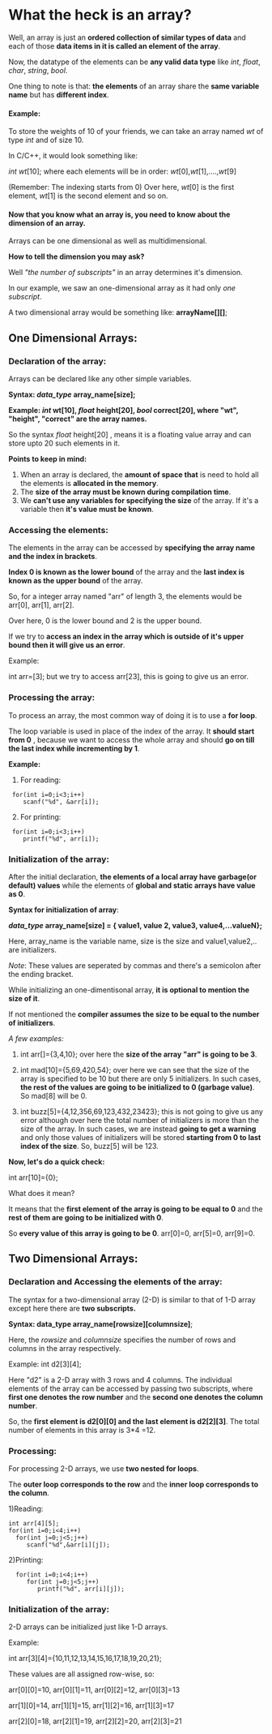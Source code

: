 # What the heck is an array?
   Well, an array is just an __ordered  collection of similar types of data__ and each of those __data items in it is called an element of the array__. 
   
   Now, the datatype of the elements can be __any valid data type__ like _int_, _float_, _char_, _string_, _bool_.
   
   One thing to note is that: __the elements__ of an array share the __same variable name__ but has __different index__.
         
   #### Example:
   To store the weights of 10 of your friends, we can take an array named _wt_ of type _int_ and of size 10.
   
   In C/C++, it would look something like:
   
   _int wt_[10];  where each elements will be in order: _wt_[0],_wt_[1],....,_wt_[9]
   
   (Remember: The indexing starts from 0)
        Over here, _wt_[0] is the first element, _wt_[1] is the second element and so on.
    
  #### Now that you know what an array is, you need to know about the dimension of an array. 
    
  
  Arrays can be one dimensional as well as multidimensional. 
  
  __How to tell the dimension you may ask?__ 
  
  Well _"the number of subscripts"_ in an array determines it's dimension.
    
  In our example, we saw an one-dimensional array as it had only _one subscript_.
  
  A two dimensional array would be something like: __arrayName[][]__;
    
    
## One Dimensional Arrays:
   ### Declaration of the array:
   Arrays can be declared like any other simple variables.
   
   __Syntax: _data_type_   array_name[size];__ 
   
   __Example: _int_ wt[10], _float_ height[20], _bool_ correct[20], where "wt", "height", "correct" are the array names.__ 
   
   So the syntax _float_ height[20] , means it is a floating value array and can store upto 20 such elements in it.
  
   __Points to keep in mind:__
   
   1) When an array is declared, the __amount of space that__ is need to hold all the elements is __allocated in the memory__.
   2) The __size of the array must be known during compilation time__.
   3) We __can't use any variables for specifying the size__ of the array. If it's a variable then __it's value must be known__.
  ### Accessing the elements:
  The elements in the array can be accessed by __specifying the array name and the index in brackets__. 
  
  __Index 0 is known as the lower bound__ of the array and the __last index is known as the upper bound__ of the array.
  
  So, for a integer array named "arr" of length 3, the elements would be arr[0], arr[1], arr[2]. 
  
  Over here, 0 is the lower bound and 2 is the upper bound.
  
  If we try to __access an index in the array which is outside of it's upper bound then it will give us an error__.
  
  Example:
  
  int arr=[3]; but we try to access arr[23], this is going to give us an error.
  
  ### Processing the array:
  To process an array, the most common way of doing it is to use a __for loop__.
  
  The loop variable is used in place of the index of the array. It __should start from 0__ , because we want to access the whole array and should __go on till the last index while incrementing by 1__.
  
   __Example:__
   1) For reading:
   
     for(int i=0;i<3;i++)
        scanf("%d", &arr[i]);
   2) For printing:
   
     for(int i=0;i<3;i++)
        printf("%d", arr[i]);
  ### Initialization of the array:
  After the initial declaration, __the elements of a local array have garbage(or default) values__ while the elements of __global and static arrays have value as 0__.
  
  __Syntax for initialization of array__: 
  
  ___data_type_   array_name[size] = { value1, value 2, value3, value4,...valueN};__
  
  Here, array_name is the variable name, size is the size and value1,value2,.. are initializers.
  
  _Note_: These values are seperated by commas and there's a semicolon after the ending bracket.
 
   While initializing an one-dimentisonal array, __it is optional to mention the size of it__.
   
   If not mentioned the __compiler assumes the size to be equal to the number of initializers__.
   
   _A few examples:_
   1) int arr[]={3,4,10}; over here the __size of the array "arr" is going to be 3__.

   2) int mad[10]={5,69,420,54}; over here we can see that the size of the array is specified to be 10 but there are only 5 initializers. In such cases, __the rest of the values are going to be initialized to 0 (garbage value)__. So mad[8] will be 0.
   
   3) int buzz[5]={4,12,356,69,123,432,23423}; this is not going to give us any error although over here the total number of initializers is more than the size of the array. In such cases, we are instead __going to get a warning__ and only those values of initializers will be stored __starting from 0 to last index of the size__. So, buzz[5] will be 123.
   
   __Now, let's do a quick check:__
   
   int arr[10]={0};
   
   What does it mean? 
   
   It means that the __first element of the array is going to be equal to 0__ and the __rest of them are going to be initialized with 0__. 
   
   So __every value of this array is going to be 0__. arr[0]=0, arr[5]=0, arr[9]=0.
  
## Two Dimensional Arrays:
   ### Declaration and Accessing the elements of the array:
   The syntax for a two-dimensional array (2-D) is similar to that of 1-D array except here there are __two subscripts.__
  
  __Syntax: data_type  array_name[rowsize][columnsize]__;
  
  Here, the _rowsize_ and _columnsize_ specifies the number of rows and columns in the array respectively.
  
  Example:  int d2[3][4];
  
  Here "d2" is a 2-D array with 3 rows and 4 columns. The individual elements of the array can be accessed by passing two subscripts, where __first one denotes the row number__ and the __second one denotes the column number__. 
  
  So, the __first element is d2[0][0] and the last element is d2[2][3]__.  The total number of elements in this array is 3*4 =12.
  
  ### Processing:
  For processing 2-D arrays, we use __two nested for loops__.  
  
  The __outer loop corresponds to the row__ and the __inner loop corresponds to the column__.
  
  1)Reading:
    
    int arr[4][5];
    for(int i=0;i<4;i++)
      for(int j=0;j<5;j++)
         scanf("%d",&arr[i][j]);
  2)Printing:
   
      for(int i=0;i<4;i++)
         for(int j=0;j<5;j++)
            printf("%d", arr[i][j]);
            
  ### Initialization of the array:
  2-D arrays can be initialized just like 1-D arrays. 
  
  Example:
  
  int arr[3][4]={10,11,12,13,14,15,16,17,18,19,20,21};
  
  These values are all assigned row-wise, so:
  
  arr[0][0]=10, arr[0][1]=11, arr[0][2]=12, arr[0][3]=13
  
  arr[1][0]=14, arr[1][1]=15, arr[1][2]=16, arr[1][3]=17
  
  arr[2][0]=18, arr[2][1]=19, arr[2][2]=20, arr[2][3]=21
  
  
